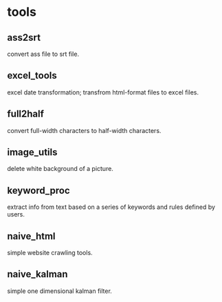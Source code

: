 # tools  
## ass2srt  
convert ass file to srt file.  
## excel_tools  
excel date transformation; transfrom html-format files to excel files.  
## full2half  
convert full-width characters to half-width characters. 
## image_utils  
delete white background of a picture.  
## keyword_proc  
extract info from text based on a series of keywords and rules defined by users.  
## naive_html  
simple website crawling tools.  
## naive_kalman  
simple one dimensional kalman filter.  
